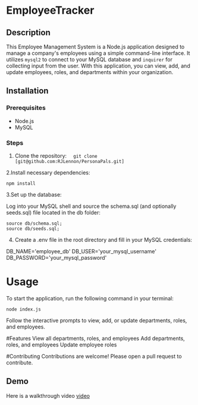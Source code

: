 # EmployeeTracker

## Description

This Employee Management System is a Node.js application designed to manage a company's employees using a simple command-line interface. It utilizes `mysql2` to connect to your MySQL database and `inquirer` for collecting input from the user. With this application, you can view, add, and update employees, roles, and departments within your organization.

## Installation

### Prerequisites

- Node.js
- MySQL

### Steps

1. Clone the repository:
`  git clone [git@github.com:RJLennon/PersonaPals.git]`

2.Install necessary dependencies:
```
npm install
```
3.Set up the database:

Log into your MySQL shell and source the schema.sql (and optionally seeds.sql) file located in the db folder:

```
source db/schema.sql;
source db/seeds.sql;
```
4. Create a .env file in the root directory and fill in your MySQL credentials:

DB_NAME='employee_db'
DB_USER='your_mysql_username'
DB_PASSWORD='your_mysql_password'

# Usage
To start the application, run the following command in your terminal:

```
node index.js
```

Follow the interactive prompts to view, add, or update departments, roles, and employees.

#Features
View all departments, roles, and employees
Add departments, roles, and employees
Update employee roles

#Contributing
Contributions are welcome! Please open a pull request to contribute.

## Demo
Here is a walkthrough video [video](https://drive.google.com/file/d/1eqBevXx4D_vf-FxJqG3XZlo_omysGeZb/view?usp=sharing)